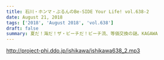 ```yaml
---
title: 石川・ホンマ・ぶるんのBe-SIDE Your Life! vol.638-2
date: August 21, 2018
tags: ['2018', 'August 2018', 'vol.638']
draft: false
summary: 夏だ！海だ！ザ・ビーチだ！ビーチ流、等価交換の謎。KAGAWA
---
```


http://project-phi.ddo.jp/ishikawa/ishikawa638_2.mp3